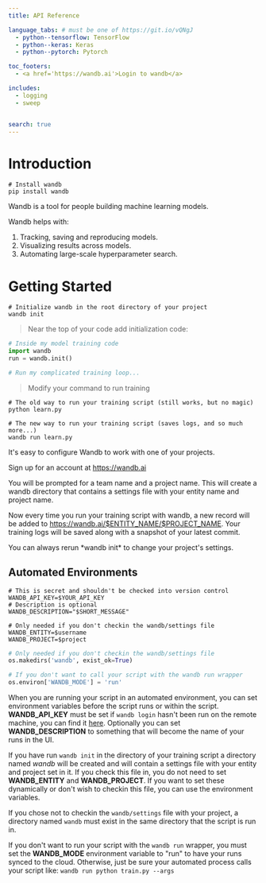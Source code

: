 ```yaml
---
title: API Reference

language_tabs: # must be one of https://git.io/vQNgJ
  - python--tensorflow: TensorFlow
  - python--keras: Keras
  - python--pytorch: Pytorch

toc_footers:
  - <a href='https://wandb.ai'>Login to wandb</a>

includes:
  - logging
  - sweep


search: true
---
```


# Introduction
```shell
# Install wandb
pip install wandb
```

Wandb is a tool for people building machine learning models.  

Wandb helps with:

1.  Tracking, saving and reproducing models.  
2.  Visualizing results across models.
3.  Automating large-scale hyperparameter search.

# Getting Started

```shell
# Initialize wandb in the root directory of your project
wandb init
```

> Near the top of your code add initialization code:

```python
# Inside my model training code
import wandb
run = wandb.init()

# Run my complicated training loop...
```

> Modify your command to run training

```shell
# The old way to run your training script (still works, but no magic)
python learn.py
```

```shell
# The new way to run your training script (saves logs, and so much more...)
wandb run learn.py
```

It's easy to configure Wandb to work with one of your projects.  

Sign up for an account at <https://wandb.ai>

You will be prompted for a team name and a project name.  This will create a
wandb directory that contains a settings file with your entity name and
project name.

Now every time you run your training script with wandb, a new record will
be added to https://wandb.ai/$ENTITY_NAME/$PROJECT_NAME.  Your training logs
will be saved along with a snapshot of your latest commit.

<aside class="notice">
You can always rerun *wandb init* to change your project's settings.
</aside>

## Automated Environments

```shell
# This is secret and shouldn't be checked into version control
WANDB_API_KEY=$YOUR_API_KEY
# Description is optional
WANDB_DESCRIPTION="$SHORT_MESSAGE"
```

```shell
# Only needed if you don't checkin the wandb/settings file
WANDB_ENTITY=$username
WANDB_PROJECT=$project
```

```python
# Only needed if you don't checkin the wandb/settings file
os.makedirs('wandb', exist_ok=True)
```

```python
# If you don't want to call your script with the wandb run wrapper
os.environ['WANDB_MODE'] = 'run'
```

When you are running your script in an automated environment, you can set environment variables before the script runs or within the script.  **WANDB_API_KEY** must be set if `wandb login` hasn't been run on the remote machine, you can find it [here](https://app.wandb.ai/profile).  Optionally you can set **WANDB_DESCRIPTION** to something that will become the name of your runs in the UI.

If you have run `wandb init` in the directory of your training script a directory named *wandb* will be created and will contain a settings file with your entity and project set in it.  If you check this file in, you do not need to set **WANDB_ENTITY** and **WANDB_PROJECT**.  If you want to set these dynamically or don't wish to checkin this file, you can use the environment variables.

If you chose not to checkin the `wandb/settings` file with your project, a directory named `wandb` must exist in the same directory that the script is run in.

If you don't want to run your script with the `wandb run` wrapper, you must set the **WANDB_MODE** environment variable to "run" to have your runs synced to the cloud.  Otherwise, just be sure your automated process calls your script like: `wandb run python train.py --args`